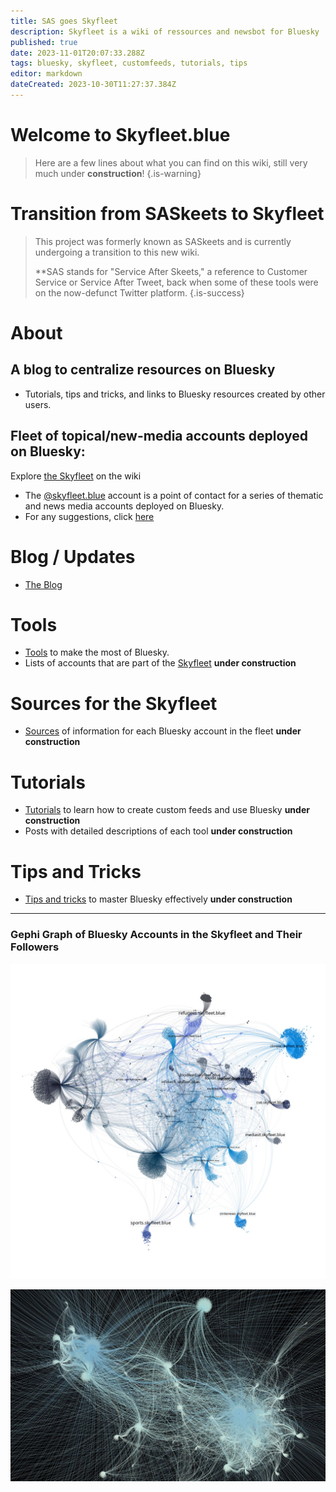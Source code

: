 ```yaml
---
title: SAS goes Skyfleet
description: Skyfleet is a wiki of ressources and newsbot for Bluesky
published: true
date: 2023-11-01T20:07:33.288Z
tags: bluesky, skyfleet, customfeeds, tutorials, tips
editor: markdown
dateCreated: 2023-10-30T11:27:37.384Z
---
```


# Welcome to Skyfleet.blue

> Here are a few lines about what you can find on this wiki, still very much under **construction**!
{.is-warning}

# Transition from SASkeets to Skyfleet

> This project was formerly known as SASkeets and is currently undergoing a transition to this new wiki.
> 
> **SAS stands for "Service After Skeets," a reference to Customer Service or Service After Tweet, back when some of these tools were on the now-defunct Twitter platform.
{.is-success}

# About
## A blog to centralize resources on Bluesky
- Tutorials, tips and tricks, and links to Bluesky resources created by other users.

## Fleet of topical/new-media accounts deployed on Bluesky:
Explore [the Skyfleet](https://skyfleet.blue/en/skyfleet) on the wiki

- The [@skyfleet.blue](https://bsky.app/profile/skyfleet.blue/follows) account is a point of contact for a series of thematic and news media accounts deployed on Bluesky.
- For any suggestions, click [here](https://skyfleet.blue/en/suggestions)


# Blog / Updates

- [The Blog](https://blog.skyfleet.blue/archive/)

# Tools
- [Tools](https://skyfleet.blue/en/tools) to make the most of Bluesky.
- Lists of accounts that are part of the [Skyfleet](https://skyfleet.blue/en/skyfleet) **under construction**

# Sources for the Skyfleet
- [Sources](https://skyfleet.blue/en/skyfleet) of information for each Bluesky account in the fleet **under construction**

# Tutorials
- [Tutorials](https://skyfleet.blue/en/tutorials) to learn how to create custom feeds and use Bluesky **under construction**
- Posts with detailed descriptions of each tool **under construction**

# Tips and Tricks
- [Tips and tricks](https://skyfleet.blue/en/tips) to master Bluesky effectively **under construction**

---

### Gephi Graph of Bluesky Accounts in the Skyfleet and Their Followers

![skyfleet.jpg](/images/skyfleet1.jpg)

![skyfleet.jpg](/images/skyfleet.jpg)
